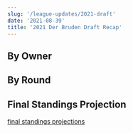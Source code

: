 ```yaml
---
slug: '/league-updates/2021-draft'
date: '2021-08-39'
title: '2021 Der Bruden Draft Recap'
---
```


## By Owner

## By Round

## Final Standings Projection

[final standings projections](/210829-draft-final-standings-projections.png)
